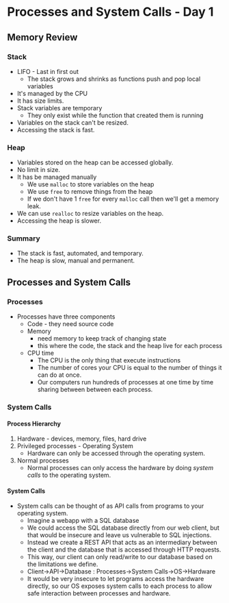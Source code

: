 # Processes and System Calls - Day 1

## Memory Review

### Stack

- LIFO - Last in first out
  - The stack grows and shrinks as functions push and pop local variables
- It's managed by the CPU
- It has size limits.
- Stack variables are temporary
  - They only exist while the function that created them is running
- Variables on the stack can't be resized.
- Accessing the stack is fast.

### Heap

- Variables stored on the heap can be accessed globally.
- No limit in size.
- It has be managed manually
  - We use `malloc` to store variables on the heap
  - We use `free` to remove things from the heap
  - If we don't have 1 `free` for every `malloc` call then we'll get a memory leak.
- We can use `realloc` to resize variables on the heap.
- Accessing the heap is slower.

### Summary

- The stack is fast, automated, and temporary.
- The heap is slow, manual and permanent.

## Processes and System Calls

### Processes

- Processes have three components
  - Code - they need source code
  - Memory
    - need memory to keep track of changing state
    - this where the code, the stack and the heap live for each process
  - CPU time
    - The CPU is the only thing that execute instructions
    - The number of cores your CPU is equal to the number of things it can do at once.
    - Our computers run hundreds of processes at one time by time sharing between between each process.

### System Calls

#### Process Hierarchy

1. Hardware - devices, memory, files, hard drive
2. Privileged processes - Operating System
   - Hardware can only be accessed through the operating system.
3. Normal processes
   - Normal processes can only access the hardware by doing _system calls_ to the operating system.

#### System Calls

- System calls can be thought of as API calls from programs to your operating system.
  - Imagine a webapp with a SQL database
  - We could access the SQL database directly from our web client, but that would be insecure and leave us vulnerable to SQL injections.
  - Instead we create a REST API that acts as an intermediary between the client and the database that is accessed through HTTP requests.
  - This way, our client can only read/write to our database based on the limitations we define.
  - Client->API->Database : Processes->System Calls->OS->Hardware
  - It would be very insecure to let programs access the hardware directly, so our OS exposes system calls to each process to allow safe interaction between processes and hardware.
